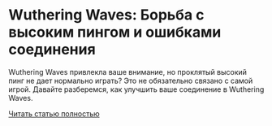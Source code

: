 # Wuthering Waves: Борьба с высоким пингом и ошибками соединения



Wuthering Waves привлекла ваше внимание, но проклятый высокий пинг не дает нормально играть? Это не обязательно связано с самой игрой. Давайте разберемся, как улучшить ваше соединение в Wuthering Waves.

[Читать статью полностью](https://xyberbara.com/gaming/wuthering-waves-ping/)
